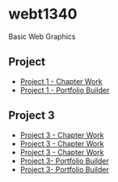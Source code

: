 # webt1340
Basic Web Graphics
<h2>Project </h2>
<ul>
<li><a href="Project1/tournamenticons.ai">Project 1 - Chapter Work</a></li>
<li><a href="icons1.ai">Project 1 - Portfolio Builder</a></li>
</ul>

<h2>Project 3</h2>
<ul>
<li><a href="zooicons.ai">Project 3 - Chapter Work</a></li>
<li><a href="cincinnatiZoo.ai">Project 3 - Chapter Work</a></li>
<li><a href="invitation.ai">Project 3 - Chapter Work</a></li>
<li><a href="cafe-logo.ai">Project 3- Portfolio Builder</a></li>
<li><a href="stationary.ai">Project 3- Portfolio Builder</a></li>

</ul>
